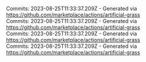 Commits: 2023-08-25T11:33:37.209Z - Generated via https://github.com/marketplace/actions/artificial-grass
<br>
Commits: 2023-08-25T11:33:37.209Z - Generated via https://github.com/marketplace/actions/artificial-grass
<br>
Commits: 2023-08-25T11:33:37.209Z - Generated via https://github.com/marketplace/actions/artificial-grass
<br>
Commits: 2023-08-25T11:33:37.209Z - Generated via https://github.com/marketplace/actions/artificial-grass
<br>
